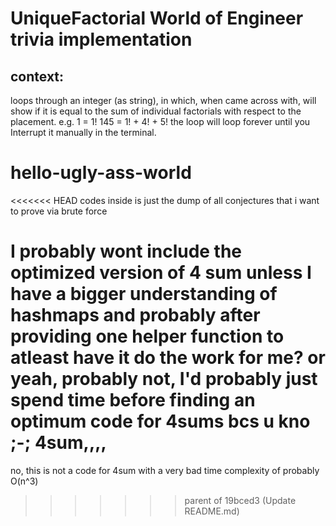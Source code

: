 # UniqueFactorial World of Engineer trivia implementation
## context:
loops through an integer (as string), in which, when came across with, will show if it is equal to the sum of individual factorials with respect to the placement.
e.g.
1 = 1!
145 = 1! + 4! + 5!
the loop will loop forever until you Interrupt it manually in the terminal.

# hello-ugly-ass-world
<<<<<<< HEAD
codes inside is just the dump of all conjectures that i want to prove via brute force

I probably wont include the optimized version of 4 sum unless I have a bigger understanding of hashmaps and probably after providing one helper function to atleast have it do the work for me? or yeah, probably not, I'd probably just spend time before finding an optimum code for 4sums bcs u kno ;-; 4sum,,,,
=======
no, this is not a code for 4sum with a very bad time complexity of probably O(n^3)
>>>>>>> parent of 19bced3 (Update README.md)
